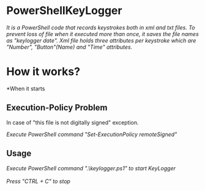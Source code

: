 # PowerShellKeyLogger
*It is a PowerShell code that records keystrokes both in xml and txt files. To prevent loss of file when it executed more than once, it saves the file names as "keylogger date". Xml file holds three attributes per keystroke which are "Number", "Button"(Name) and "Time" attributes.*

# How it works?
*When it starts

## Execution-Policy Problem
 In case of "this file is not digitally signed" exception.

*Execute PowerShell command "Set-ExecutionPolicy remoteSigned"*

## Usage
*Execute PowerShell command ".\keylogger.ps1" to start KeyLogger <br /> <br />*
*Press "CTRL + C" to stop*

